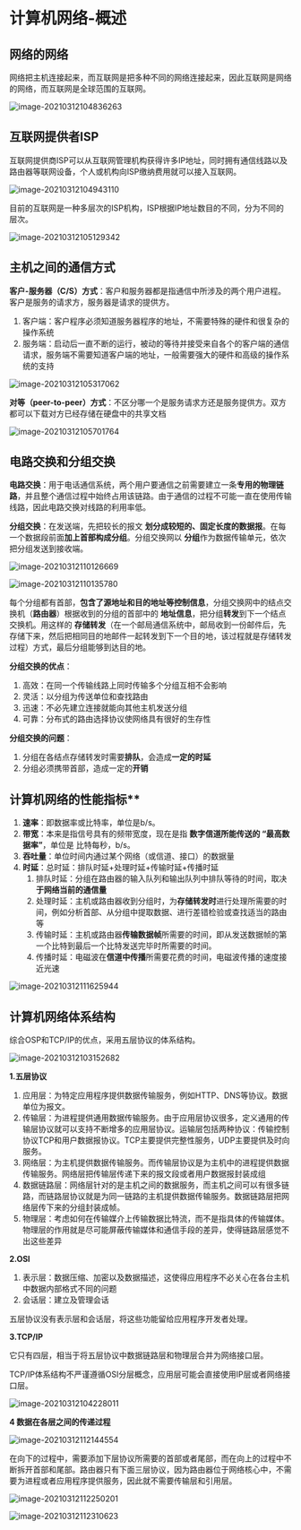 # 计算机网络-概述



## 网络的网络

网络把主机连接起来，而互联网是把多种不同的网络连接起来，因此互联网是网络的网络，而互联网是全球范围的互联网。

![image-20210312104836263](.images/image-20210312104836263.png)

## 互联网提供者ISP

互联网提供商ISP可以从互联网管理机构获得许多IP地址，同时拥有通信线路以及路由器等联网设备，个人或机构向ISP缴纳费用就可以接入互联网。

![image-20210312104943110](.images/image-20210312104943110.png)

目前的互联网是一种多层次的ISP机构，ISP根据IP地址数目的不同，分为不同的层次。

![image-20210312105129342](.images/image-20210312105129342.png)

## 主机之间的通信方式

**客户-服务器（C/S）方式**：客户和服务器都是指通信中所涉及的两个用户进程。客户是服务的请求方，服务器是请求的提供方。

1. 客户端：客户程序必须知道服务器程序的地址，不需要特殊的硬件和很复杂的操作系统
2. 服务端：启动后一直不断的运行，被动的等待并接受来自各个的客户端的通信请求，服务端不需要知道客户端的地址，一般需要强大的硬件和高级的操作系统的支持

![image-20210312105317062](.images/image-20210312105317062.png)

**对等（peer-to-peer）方式**：不区分哪一个是服务请求方还是服务提供方。双方都可以下载对方已经存储在硬盘中的共享文档

![image-20210312105701764](.images/image-20210312105701764.png)



## 电路交换和分组交换

**电路交换**：用于电话通信系统，两个用户要通信之前需要建立一条**专用的物理链路**，并且整个通信过程中始终占用该链路。由于通信的过程不可能一直在使用传输线路，因此电路交换对线路的利用率低。

**分组交换**：在发送端，先把较长的报文 **划分成较短的、固定长度的数据报**。在每一个数据段前面**加上首部构成分组**。分组交换网以 **分组**作为数据传输单元，依次把分组发送到接收端。

![image-20210312110126669](.images/image-20210312110126669.png)

![image-20210312110135780](.images/image-20210312110135780.png)

每个分组都有首部，**包含了源地址和目的地址等控制信息**，分组交换网中的结点交换机（**路由器**）根据收到的分组的首部中的 **地址信息**，把分组**转发**到下一个结点交换机。用这样的 **存储转发**（在一个邮局通信系统中，邮局收到一份邮件后，先存储下来，然后把相同目的地邮件一起转发到下一个目的地，该过程就是存储转发过程）方式，最后分组能够到达目的地。

**分组交换的优点**：

1. 高效：在同一个传输线路上同时传输多个分组互相不会影响
2. 灵活：以分组为传送单位和查找路由
3. 迅速：不必先建立连接就能向其他主机发送分组
4. 可靠：分布式的路由选择协议使网络具有很好的生存性

**分组交换的问题**：

1. 分组在各结点存储转发时需要**排队**，会造成**一定的时延**
2. 分组必须携带首部，造成一定的**开销**





## 计算机网络的性能指标**

1. **速率**：即数据率或比特率，单位是b/s。
2. **带宽**：本来是指信号具有的频带宽度，现在是指 **数字信道所能传送的 “最高数据率”**，单位是 比特每秒，b/s。
3. **吞吐量**：单位时间内通过某个网络（或信道、接口）的数据量
4. **时延**：总时延：排队时延+处理时延+传输时延+传播时延
   1. 排队时延：分组在路由器的输入队列和输出队列中排队等待的时间，取决**于网络当前的通信量**
   2. 处理时延：主机或路由器收到分组时，为**存储转发时**进行处理所需要的时间，例如分析首部、从分组中提取数据、进行差错检验或查找适当的路由等
   3. 传输时延：主机或路由器**传输数据帧**所需要的时间，即从发送数据帧的第一个比特到最后一个比特发送完毕时所需要的时间。
   4. 传播时延：电磁波在**信道中传播**所需要花费的时间，电磁波传播的速度接近光速

![image-20210312111625944](.images/image-20210312111625944.png)

## 计算机网络体系结构

综合OSP和TCP/IP的优点，采用五层协议的体系结构。

![image-20210312103152682](C:\Users\maoch\AppData\Roaming\Typora\typora-user-images\image-20210312103152682.png)



**1.五层协议**

1. 应用层：为特定应用程序提供数据传输服务，例如HTTP、DNS等协议。数据单位为报文。
2. 传输层：为进程提供通用数据传输服务。由于应用层协议很多，定义通用的传输层协议就可以支持不断增多的应用层协议。运输层包括两种协议：传输控制协议TCP和用户数据报协议。TCP主要提供完整性服务，UDP主要提供及时向服务。
3. 网络层：为主机提供数据传输服务。而传输层协议是为主机中的进程提供数据传输服务。网络层把传输层传递下来的报文段或者用户数据报封装成组
4. 数据链路层：网络层针对的是主机之间的数据服务，而主机之间可以有很多链路，而链路层协议就是为同一链路的主机提供数据传输服务。数据链路层把网络层传下来的分组封装成帧。
5. 物理层：考虑如何在传输媒介上传输数据比特流，而不是指具体的传输媒体。物理层的作用就是尽可能屏蔽传输媒体和通信手段的差异，使得链路层感觉不出这些差异

**2.OSI**

1. 表示层：数据压缩、加密以及数据描述，这使得应用程序不必关心在各台主机中数据内部格式不同的问题
2. 会话层：建立及管理会话

五层协议没有表示层和会话层，将这些功能留给应用程序开发者处理。

**3.TCP/IP**

它只有四层，相当于将五层协议中数据链路层和物理层合并为网络接口层。

TCP/IP体系结构不严谨遵循OSI分层概念，应用层可能会直接使用IP层或者网络接口层。

![image-20210312104228011](C:\Users\maoch\AppData\Roaming\Typora\typora-user-images\image-20210312104228011.png)

**4 数据在各层之间的传递过程**

![image-20210312112144554](.images/image-20210312112144554.png)

在向下的过程中，需要添加下层协议所需要的首部或者尾部，而在向上的过程中不断拆开首部和尾部。路由器只有下面三层协议，因为路由器位于网络核心中，不需要为进程或者应用程序提供服务，因此就不需要传输层和引用层。

![image-20210312112250201](.images/image-20210312112250201.png)

![image-20210312112310623](.images/image-20210312112310623.png)